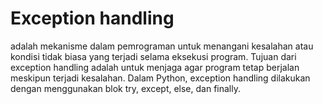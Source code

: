 # Exception handling 
adalah mekanisme dalam pemrograman untuk menangani kesalahan atau kondisi tidak biasa yang terjadi selama eksekusi program. Tujuan dari exception handling adalah untuk menjaga agar program tetap berjalan meskipun terjadi kesalahan. Dalam Python, exception handling dilakukan dengan menggunakan blok try, except, else, dan finally.